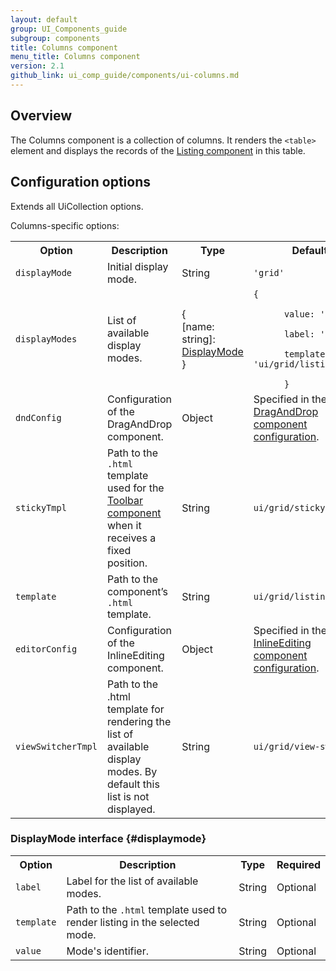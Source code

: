 ```yaml
---
layout: default
group: UI_Components_guide
subgroup: components
title: Columns component
menu_title: Columns component
version: 2.1
github_link: ui_comp_guide/components/ui-columns.md
---
```


## Overview

The Columns component is a collection of columns. It renders the `<table>` element and displays the records of the [Listing component]({{page.baseurl}}ui_comp_guide/components/ui-listing-grid.html) in this table.

## Configuration options

Extends all UiCollection options.

Columns-specific options:

<table>
  <tr>
    <th>
      Option
    </th>
    <th>
      Description
    </th>
    <th>
      Type
    </th>
    <th>
      Default
    </th>
  </tr>
  <tr>
    <td>
      <code>displayMode</code>
    </td>
    <td>
      Initial display mode.
    </td>
    <td>
      String
    </td>
    <td>
      <code>'grid'</code>
    </td>
  </tr>
  <tr>
    <td>
      <code>displayModes</code>
    </td>
    <td>
      List of available display modes.
    </td>
    <td>
      {<br />
      [name: string]: <a href="#displaymode">DisplayMode</a><br />
      }
    </td>
    <td>
      <code>{<br />
      value: 'grid',<br />
      label: 'Grid',<br />
      template: 'ui/grid/listing'<br />
      }</code>
    </td>
  </tr>
  <tr>
    <td>
      <code>dndConfig</code>
    </td>
    <td>
      Configuration of the DragAndDrop component.
    </td>
    <td>
      Object
    </td>
    <td>
      Specified in the <a href="{{page.baseurl}}ui_comp_guide/components/ui-draganddrop.html">DragAndDrop component configuration</a>.
    </td>
  </tr>
  <tr>
    <td>
      <code>stickyTmpl</code>
    </td>
    <td>
      Path to the <code>.html</code> template used for the <a href="{{page.baseurl}}ui_comp_guide/components/ui-toolbar.html"> Toolbar component</a> when it receives a fixed position.
    </td>
    <td>
      String
    </td>
    <td>
      <code>ui/grid/sticky/listing</code>
    </td>
  </tr>
  <tr>
    <td>
      <code>template</code>
    </td>
    <td>
      Path to the component’s <code>.html</code> template.
    </td>
    <td>
      String
    </td>
    <td>
      <code>ui/grid/listing</code>
    </td>
  </tr>
  <tr>
    <td>
      <code>editorConfig</code>
    </td>
    <td>
      Configuration of the InlineEditing component.
    </td>
    <td>
      Object
    </td>
    <td>
      Specified in the <a href="{{page.baseurl}}ui_comp_guide/components/ui-inlineediting.html">
      InlineEditing component configuration</a>.
    </td>
  </tr>
  <tr>
    <td>
      <code>viewSwitcherTmpl</code>
    </td>
    <td>
      Path to the .html template for rendering the list of
      available display modes. By default this list is not
      displayed.
    </td>
    <td>
      String
    </td>
    <td>
      <code>ui/grid/view-switcher</code>
    </td>
  </tr>
</table>

### DisplayMode interface {#displaymode}

<table>
  <tr>
    <th>
      Option
    </th>
    <th>
      Description
    </th>
    <th>
      Type
    </th>
    <th>
      Required
    </th>
  </tr>
  <tr>
    <td>
      <code>label</code>
    </td>
    <td>
      Label for the list of available modes.
    </td>
    <td>
      String
    </td>
    <td>
      Optional
    </td>
  </tr>
  <tr>
    <td>
      <code>template</code>
    </td>
    <td>
      Path to the <code>.html</code> template used to render
      listing in the selected mode.
    </td>
    <td>
      String
    </td>
    <td>
      Optional
    </td>
  </tr>
  <tr>
    <td>
      <code>value</code>
    </td>
    <td>
      Mode's identifier.
    </td>
    <td>
      String
    </td>
    <td>
      Optional
    </td>
  </tr>
</table>
